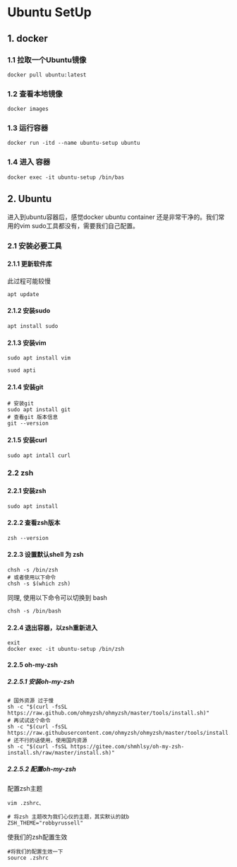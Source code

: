 # Ubuntu SetUp

## 1. docker

### 1.1 拉取一个Ubuntu镜像

```shell
docker pull ubuntu:latest
```



### 1.2 查看本地镜像

```shell
docker images
```



### 1.3 运行容器

```shell
docker run -itd --name ubuntu-setup ubuntu
```



### 1.4 进入 容器

```shell
docker exec -it ubuntu-setup /bin/bas
```

## 2. Ubuntu

进入到ubuntu容器后，感觉docker ubuntu container 还是非常干净的。我们常用的vim sudo工具都没有，需要我们自己配置。

### 2.1 安装必要工具

#### 2.1.1 更新软件库

此过程可能较慢

```shell
apt update
```



#### 2.1.2 安装sudo

```shell
apt install sudo
```



#### 2.1.3 安装vim

```shell
sudo apt install vim
```
```shell
suod apti
```
#### 2.1.4 安装git

```shell
# 安装git
sudo apt install git
# 查看git 版本信息
git --version
```

#### 2.1.5 安装curl

```shell
sudo apt intall curl
```





### 2.2 zsh

#### 2.2.1 安装zsh

```shell
sudo apt install 
```

#### 2.2.2 查看zsh版本

```shell
zsh --version
```

#### 2.2.3  设置默认shell 为 zsh

```shell
chsh -s /bin/zsh
# 或者使用以下命令
chsh -s $(which zsh)
```

同理, 使用以下命令可以切换到 bash

```shell
chsh -s /bin/bash
```



#### 2.2.4 退出容器，以zsh重新进入

```shell
exit
docker exec -it ubuntu-setup /bin/zsh
```



#### 2.2.5 oh-my-zsh

##### 2.2.5.1 安装oh-my-zsh

```shell
# 国外资源 过于慢
sh -c "$(curl -fsSL https://raw.github.com/ohmyzsh/ohmyzsh/master/tools/install.sh)"
# 再试试这个命令
sh -c "$(curl -fsSL https://raw.githubusercontent.com/ohmyzsh/ohmyzsh/master/tools/install.sh)"
# 还不行的话使用，使用国内资源
sh -c "$(curl -fsSL https://gitee.com/shmhlsy/oh-my-zsh-install.sh/raw/master/install.sh)"
```



##### 2.2.5.2 配置oh-my-zsh

配置zsh主题

```shell
vim .zshrc、

# 将zsh 主题改为我们心仪的主题，其实默认的就b
ZSH_THEME="robbyrussell" 
```



使我们的zsh配置生效

```shell
#将我们的配置生效一下
source .zshrc
```







